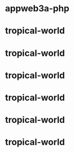 # appweb3a-php
# tropical-world
# tropical-world
# tropical-world
# tropical-world
# tropical-world
# tropical-world
